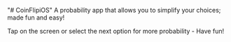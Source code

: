 "# CoinFlipiOS"
A probability app that allows you to simplify your choices; made fun and easy!

Tap on the screen or select the next option for more probability - Have fun!
